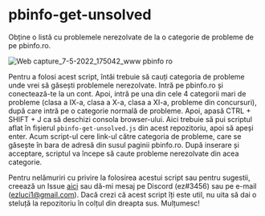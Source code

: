 # pbinfo-get-unsolved
Obține o listă cu problemele nerezolvate de la o categorie de probleme de pe pbinfo.ro.

![Web capture_7-5-2022_175042_www pbinfo ro](https://user-images.githubusercontent.com/68049793/167259619-59abddc8-927b-4175-8b8c-ec01c3e13c25.jpeg)

Pentru a folosi acest script, întâi trebuie să cauți categoria de probleme unde vrei să găsești problemele nerezolvate. Intră pe pbinfo.ro și conectează-te la un cont. Apoi, intră pe una din cele 4 categorii mari de probleme (clasa a IX-a, clasa a X-a, clasa a XI-a, probleme din concursuri), după care intră pe o categorie normală de probleme. Apoi, apasă CTRL + SHIFT + J ca să deschizi consola browser-ului. Aici trebuie să pui scriptul aflat în fișierul `pbinfo-get-unsolved.js` din acest repozitoriu, apoi să apeși enter. Acum script-ul cere link-ul către categoria de probleme, care se găsește în bara de adresă din susul paginii pbinfo.ro. După inserare și acceptare, scriptul va începe să caute probleme nerezolvate din acea categorie.

Pentru nelămuriri cu privire la folosirea acestui script sau pentru sugestii, creează un Issue [aici](https://github.com/ezluci/pbinfo-get-unsolved/issues) sau dă-mi mesaj pe Discord (ez#3456) sau pe e-mail (ezluci1@gmail.com). Dacă crezi că acest script îți este util, nu uita să dai o steluță la repozitoriu în colțul din dreapta sus. Mulțumesc!
